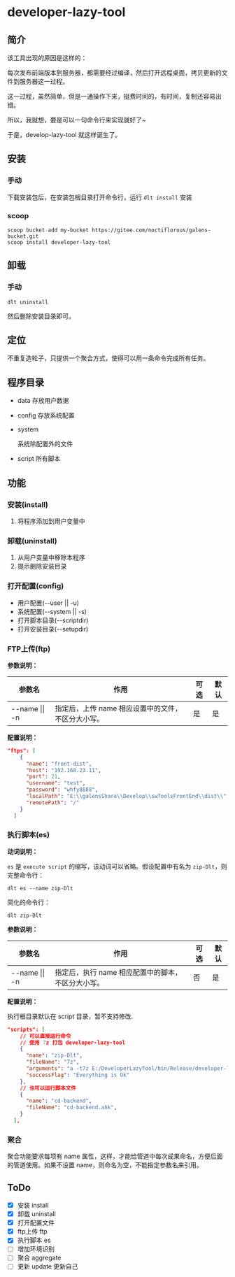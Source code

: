 # developer-lazy-tool

## 简介

该工具出现的原因是这样的：

每次发布前端版本到服务器，都需要经过编译，然后打开远程桌面，拷贝更新的文件到服务器这一过程。

这一过程，虽然简单，但是一通操作下来，挺费时间的，有时间，复制还容易出错。

所以，我就想，要是可以一句命令行来实现就好了~

于是，develop-lazy-tool 就这样诞生了。

## 安装

### 手动

下载安装包后，在安装包根目录打开命令行，运行 `dlt install` 安装

### scoop

```
scoop bucket add my-bucket https://gitee.com/noctiflorous/galens-bucket.git
scoop install developer-lazy-tool
```

## 卸载

### 手动

```
dlt uninstall
```

然后删除安装目录即可。

## 定位

不重复造轮子，只提供一个聚合方式，使得可以用一条命令完成所有任务。

## 程序目录

- data
  存放用户数据

- config
  存放系统配置
  
- system

  系统除配置外的文件

- script
  所有脚本

## 功能

### 安装(install)

1. 将程序添加到用户变量中

### 卸载(uninstall)

1. 从用户变量中移除本程序
2. 提示删除安装目录

### 打开配置(config)

- 用户配置(--user || -u)
- 系统配置(--system || -s)
- 打开脚本目录(--scriptdir)
- 打开安装目录(--setupdir)

### FTP上传(ftp)

**参数说明：**

| 参数名         | 作用                                               | 可选 | 默认 |
| -------------- | -------------------------------------------------- | ---- | ---- |
| --name \|\| -n | 指定后，上传 name 相应设置中的文件，不区分大小写。 | 是   | 是   |

**配置说明：**

``` json
"ftps": [
    {
      "name": "front-dist",
      "host": "192.168.23.11",
      "port": 21,
      "username": "test",
      "password": "whfy8888",
      "localPath": "E:\\galensShare\\Develop\\swToolsFrontEnd\\dist\\",
      "remotePath": "/"
    }
  ]
```

### 执行脚本(es)

**动词说明：**

`es` 是 `execute script` 的缩写，该动词可以省略。假设配置中有名为 `zip-Dlt`，则完整命令行：

``` 
dlt es --name zip-Dlt
```

简化的命令行：

```
dlt zip-Dlt
```

**参数说明：**

| 参数名         | 作用                                               | 可选 | 默认 |
| -------------- | -------------------------------------------------- | ---- | ---- |
| --name \|\| -n | 指定后，执行 name 相应配置中的脚本，不区分大小写。 | 否   | 是   |

**配置说明：**

执行根目录默认在 script 目录，暂不支持修改.

``` json
"scripts": [
    // 可以直接运行命令
    // 使用 7z 打包 developer-lazy-tool
    {
      "name": "zip-Dlt",
      "fileName": "7z",
      "arguments": "a -t7z E:/DeveloperLazyTool/bin/Release/developer-lazy-tool.7z E:/DeveloperLazyTool/bin/Release/*",
      "successFlag": "Everything is Ok"
    },
    // 也可以运行脚本文件
    {
      "name": "cd-backend",
      "fileName": "cd-backend.ahk",
    }    
  ],
```



### 聚合

聚合功能要求每项有 name 属性，这样，才能给管道中每次成果命名，方便后面的管道使用。如果不设置 name，则命名为空，不能指定参数名来引用。

## ToDo

- [x] 安装 install
- [x] 卸载 uninstall
- [x] 打开配置文件
- [x] ftp上传 ftp
- [x] 执行脚本 es
- [ ] 增加环境识别
- [ ] 聚合 aggregate
- [ ] 更新 update 更新自己
